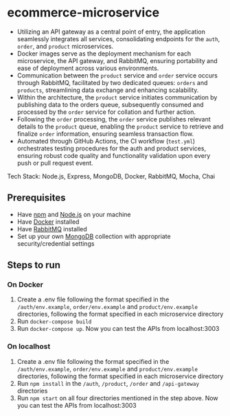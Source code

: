 # ecommerce-microservice

- Utilizing an API gateway as a central point of entry, the application seamlessly integrates all services, consolidating endpoints for the `auth`, `order`, and `product` microservices.
- Docker images serve as the deployment mechanism for each microservice, the API gateway, and RabbitMQ, ensuring portability and ease of deployment across various environments.
- Communication between the `product` service and `order` service occurs through RabbitMQ, facilitated by two dedicated queues: `orders` and `products`, streamlining data exchange and enhancing scalability.
- Within the architecture, the `product` service initiates communication by publishing data to the orders queue, subsequently consumed and processed by the `order` service for collation and further action.
- Following the `order` processing, the `order` service publishes relevant details to the `product` queue, enabling the `product` service to retrieve and finalize `order` information, ensuring seamless transaction flow.
- Automated through GitHub Actions, the CI workflow (`test.yml`) orchestrates testing procedures for the auth and product services, ensuring robust code quality and functionality validation upon every push or pull request event.

Tech Stack: Node.js, Express, MongoDB, Docker, RabbitMQ, Mocha, Chai

## Prerequisites

- Have [npm](https://www.npmjs.com) and [Node.js](https://nodejs.dev/en/) on your machine
- Have [Docker](https://www.docker.com) installed
- Have [RabbitMQ](https://www.rabbitmq.com) installed
- Set up your own [MongoDB](https://www.mongodb.com) collection with appropriate security/credential settings

## Steps to run

### On Docker

1. Create a .env file following the format specified in the `/auth/env.example`, `order/env.example` and `product/env.example` directories, following the format specified in each microservice directory
2. Run `docker-compose build`
3. Run `docker-compose up`. Now you can test the APIs from localhost:3003

### On localhost

1. Create a .env file following the format specified in the `/auth/env.example`, `order/env.example` and `product/env.example` directories, following the format specified in each microservice directory
2. Run `npm install` in the `/auth`, `/product`, `/order` and `/api-gateway` directories
3. Run `npm start` on all four directories mentioned in the step above. Now you can test the APIs from localhost:3003
